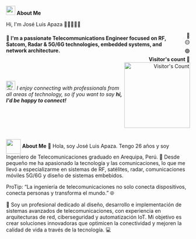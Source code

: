 <img src="https://firebasestorage.googleapis.com/v0/b/music13-eba0b.appspot.com/o/GIF%2FSin%20t%C3%ADtulo%20(1584%20x%20396%20px)%20(1584%20x%20396%20px).gif?alt=media&token=d6347e22-8d11-466a-b4d8-7064a5890866" width="25"> <b>About Me</b>
<!--Header -->
Hi, I'm José Luis Apaza 👨🏽‍💻👋🏽
<div style="display: flex; justify-content: space-between; align-items: center;"> <!--Locution -->
<b>🧠 I'm a passionate Telecommunications Engineer focused on RF, Satcom, Radar & 5G/6G technologies, embedded systems, and network architecture.</b> <div style="text-align: right;">
🔴🟡🟢

</div> </div> <!--Banner -->


<!--Phrase --> <div style="display: flex; justify-content: space-between; align-items: center;"> <p style="margin: 0;"> <em> <img src="https://raw.githubusercontent.com/Tarikul-Islam-Anik/Telegram-Animated-Emojis/main/Animals%20and%20Nature/Shamrock.webp" alt="Shamrock" width="25" height="25" /> I enjoy connecting with professionals from all areas of technology, </b> so if you want to say <b>hi, I'd be happy to connect!</b></em> </p> <div style="text-align: right;"> <h4 style="margin: 0;">Visitor's count 👀</h4> <p style="margin: 0;"> <img src="https://profile-counter.glitch.me/{yourgithubusername}/count.svg" alt="Visitor's Count" width = 180px /> </p> </div> </div> </br>
<picture><img src="https://firebasestorage.googleapis.com/v0/b/music13-eba0b.appspot.com/o/GIF%2FSin%20t%C3%ADtulo%20(1584%20x%20396%20px)%20(1584%20x%20396%20px).gif?alt=media&token=d6347e22-8d11-466a-b4d8-7064a5890866" width = 40px align="center"/></picture> <b>About Me</b>
👋 Hola, soy José Luis Apaza. Tengo 26 años y soy Ingeniero de Telecomunicaciones graduado en Arequipa, Perú.
🏡 Desde pequeño me ha apasionado la tecnología y las comunicaciones, lo que me llevó a especializarme en sistemas de RF, satélites, radar, comunicaciones móviles 5G/6G y diseño de sistemas embebidos.

ProTip: “La ingeniería de telecomunicaciones no solo conecta dispositivos, conecta personas y transforma el mundo.” 🌐

🌟 Soy un profesional dedicado al diseño, desarrollo e implementación de sistemas avanzados de telecomunicaciones, con experiencia en arquitecturas de red, ciberseguridad y automatización IoT. Mi objetivo es crear soluciones innovadoras que optimicen la conectividad y mejoren la calidad de vida a través de la tecnología. 💻
